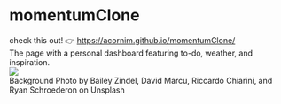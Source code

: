 # momentumClone
check this out! 👉 https://acornim.github.io/momentumClone/ 
<br>
The page with a personal dashboard featuring to-do, weather, and inspiration.<br>
![](https://github.com/acornim/momentumClone/blob/master/tutorial.gif)<br>
Background Photo by Bailey Zindel, David Marcu, Riccardo Chiarini, and Ryan Schroederon on Unsplash
